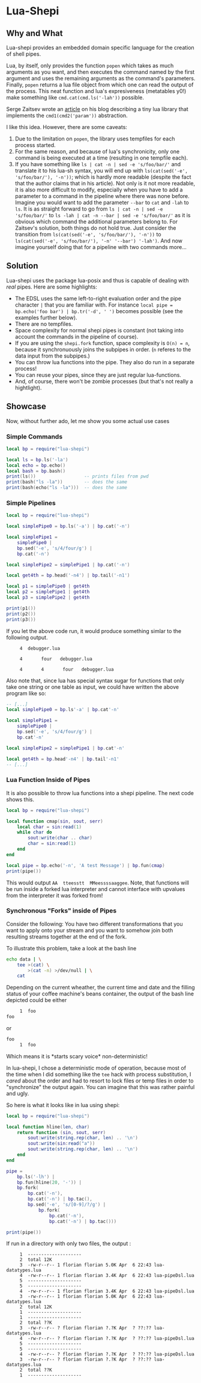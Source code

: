 # Lua-Shepi
## Why and What

Lua-shepi provides an embedded domain specific language
for the creation of shell pipes.

Lua, by itself, only provides the function `popen` which
takes as much arguments as you want, and then executes
the command named by the first argument and uses the remaining
arguments as the command's parameters. Finally, `popen` returns
a lua file object from which one can read the output of the
process. This neat function and lua's expresiveness (metatables y0!)
make something like `cmd.cat(cmd.ls('-lah'))` possible.

Serge Zaitsev wrote an [article](http://zserge.com/blog/luash.html)
on his blog describing
a tiny lua library that implements the `cmd1(cmd2('param'))` abstraction.

I like this idea. However, there are some caveats:

1. Due to the limitation on `popen`, the library uses tempfiles for each
   process started.
2. For the same reason, and because of lua's synchronicity, only one command
   is being executed at a time (resulting in one tempfile each).
3. If you have something like `ls | cat -n | sed -e 's/foo/bar/'` and
   translate it to his lua-sh syntax, you will end up with
   `ls(cat(sed('-e', 's/foo/bar/'), '-n'))`; which is hardly more readable
   (despite the fact that the author claims that in his article).
   Not only is it not more readable, it is also more difficult to modify,
   especially when you have to add a parameter to a command in the pipeline
   where there was none before. Imagine you would want to add the parameter
   `--bar` to `cat` and `-lah` to `ls`. It is as straight forward to go
   from `ls | cat -n | sed -e 's/foo/bar/'` to
   `ls -lah | cat -n --bar | sed -e 's/foo/bar/'`
   as it is obvious which command the additional parameters belong to.
   For Zaitsev's solution, both things do not hold true.
   Just consider the transition from `ls(cat(sed('-e', 's/foo/bar/'), '-n'))` to
   `ls(cat(sed('-e', 's/foo/bar/'), '-n' '--bar') '-lah')`. And now
   imagine yourself doing that for a pipeline with two commands more...


## Solution

Lua-shepi uses the package lua-posix and thus is capable of dealing
with *real* pipes. Here are some highlights:

- The EDSL uses the same left-to-right evaluation order and
  the pipe character `|` that you are familiar with. For instance
  `local pipe = bp.echo('foo bar') | bp.tr('-d', ' ')` becomes
  possible (see the examples further below).
- There are no tempfiles.
- Space complexity for normal shepi pipes is
  constant (not taking into account the
  commands in the pipeline of course).
- If you are using the `shepi.fork` function,
  space complexity is `O(n) = n`, because
  it synchronuously joins the subpipes in order.
  (`n` referes to the data input from the subpipes.)
- You can throw lua functions into the pipe.
  They also do run in a separate process!
- You can reuse your pipes, since they are just
  regular lua-functions.
- And, of course, there won't be zombie processes
  (but that's not really a hightlight).

## Showcase

Now, without further ado, let me show you some actual use cases

### Simple Commands
```lua
local bp = require("lua-shepi")

local ls = bp.ls('-la')
local echo = bp.echo()
local bash = bp.bash()
print(ls())                  -- prints files from pwd
print(bash("ls -la"))        -- does the same
print(bash(echo("ls -la")))  -- does the same
```

### Simple Pipelines

```lua
local bp = require("lua-shepi")

local simplePipe0 = bp.ls('-a') | bp.cat('-n')

local simplePipe1 =
    simplePipe0 |
    bp.sed('-e', 's/4/four/g') |
    bp.cat('-n')

local simplePipe2 = simplePipe1 | bp.cat('-n')

local get4th = bp.head('-n4') | bp.tail('-n1')

local p1 = simplePipe0 | get4th
local p2 = simplePipe1 | get4th
local p3 = simplePipe2 | get4th

print(p1())
print(p2())
print(p3())
```

If you let the above code run, it would produce something
simlar to the following output.

```
     4	debugger.lua

     4	     four	debugger.lua

     4	     4	     four	debugger.lua
```

Also note that, since lua has special syntax sugar
for functions that only take one string or one table
as input, we could have written the above program
like so:

```lua
-- [...]
local simplePipe0 = bp.ls'-a' | bp.cat'-n'

local simplePipe1 =
    simplePipe0 |
    bp.sed('-e', 's/4/four/g') |
    bp.cat'-n'

local simplePipe2 = simplePipe1 | bp.cat'-n'

local get4th = bp.head'-n4' | bp.tail'-n1'
-- [...]
```

### Lua Function Inside of Pipes

It is also possible to throw lua functions into
a shepi pipeline. The next code shows this.

```lua
local bp = require("lua-shepi")

local function cmap(sin, sout, serr)
    local char = sin:read(1)
    while char do
        sout:write(char .. char)
        char = sin:read(1)
    end
end

local pipe = bp.echo('-n', 'A test Message') | bp.fun(cmap)
print(pipe())
```

This would output `AA  tteesstt  MMeessssaaggee`. Note, that
functions will be run inside a forked lua interpreter and
cannot interface with upvalues from the interpreter it was
forked from!

### Synchronous "Forks" inside of Pipes

Consider the following: You have two different transformations
that you want to apply onto your stream and you want to somehow
join both resulting streams together at the end of the fork.

To illustrate this problem, take a look at the bash line

```bash
echo data | \
    tee >(cat) \
        >(cat -n) >/dev/null | \
    cat
```

Depending on the current wheather, the current time and date
and the filling status of your coffee machine's beans container,
the output of the bash line depicted could be either

```bash
     1	foo
foo
```

or

```bash
foo
     1	foo
```

Which means it is \*starts scary voice\* non-deterministic!

In lua-shepi, I chose a deterministic mode of operation, because
most of the time when I did something like the `tee` hack with
process substitution, I *cared* about the order and had to
resort to lock files or temp files in order to "synchronize" the
output again. You can imagine that this was rather painful and
ugly.

So here is what it looks like in lua using shepi:

```lua
local bp = require("lua-shepi")

local function hline(len, char)
    return function (sin, sout, serr)
        sout:write(string.rep(char, len) .. '\n')
        sout:write(sin:read("a"))
        sout:write(string.rep(char, len) .. '\n')
    end
end

pipe =
    bp.ls('-lh') |
    bp.fun(hline(20, '-')) |
    bp.fork(
        bp.cat('-n'),
        bp.cat('-n') | bp.tac(),
        bp.sed('-e', 's/[0-9]/?/g') |
            bp.fork(
                bp.cat('-n'),
                bp.cat('-n') | bp.tac()))

print(pipe())
```

If run in a directory with only two files, the output :

```
     1	--------------------
     2	total 12K
     3	-rw-r--r-- 1 florian florian 5.0K Apr  6 22:43 lua-datatypes.lua
     4	-rw-r--r-- 1 florian florian 3.4K Apr  6 22:43 lua-pipeDsl.lua
     5	--------------------
     5	--------------------
     4	-rw-r--r-- 1 florian florian 3.4K Apr  6 22:43 lua-pipeDsl.lua
     3	-rw-r--r-- 1 florian florian 5.0K Apr  6 22:43 lua-datatypes.lua
     2	total 12K
     1	--------------------
     1	--------------------
     2	total ??K
     3	-rw-r--r-- ? florian florian ?.?K Apr  ? ??:?? lua-datatypes.lua
     4	-rw-r--r-- ? florian florian ?.?K Apr  ? ??:?? lua-pipeDsl.lua
     5	--------------------
     5	--------------------
     4	-rw-r--r-- ? florian florian ?.?K Apr  ? ??:?? lua-pipeDsl.lua
     3	-rw-r--r-- ? florian florian ?.?K Apr  ? ??:?? lua-datatypes.lua
     2	total ??K
     1	--------------------
```


